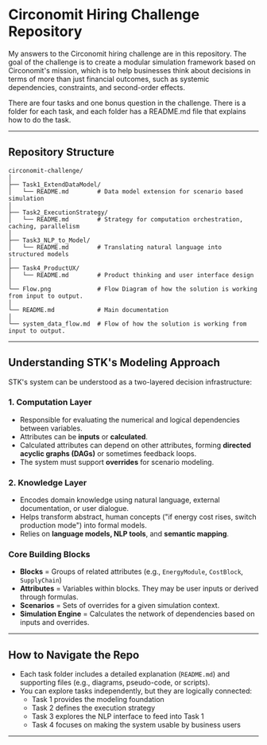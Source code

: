 # Circonomit Hiring Challenge Repository

My answers to the Circonomit hiring challenge are in this repository. The goal of the challenge is to create a modular simulation framework based on Circonomit's mission, which is to help businesses think about decisions in terms of more than just financial outcomes, such as systemic dependencies, constraints, and second-order effects.

There are four tasks and one bonus question in the challenge. There is a folder for each task, and each folder has a README.md file that explains how to do the task.

---

## Repository Structure

```
circonomit-challenge/
│
├── Task1_ExtendDataModel/
│   └── README.md        # Data model extension for scenario based simulation
│
├── Task2_ExecutionStrategy/
│   └── README.md        # Strategy for computation orchestration, caching, parallelism
│
├── Task3_NLP_to_Model/
│   └── README.md        # Translating natural language into structured models
│
├── Task4_ProductUX/
│   └── README.md        # Product thinking and user interface design
│
└── Flow.png             # Flow Diagram of how the solution is working from input to output.
│
└── README.md            # Main documentation
│
└── system_data_flow.md  # Flow of how the solution is working from input to output.
```

---

## Understanding STK's Modeling Approach

STK's system can be understood as a two-layered decision infrastructure:

### 1. **Computation Layer**
- Responsible for evaluating the numerical and logical dependencies between variables.
- Attributes can be **inputs** or **calculated**.
- Calculated attributes can depend on other attributes, forming **directed acyclic graphs (DAGs)** or sometimes feedback loops.
- The system must support **overrides** for scenario modeling.

### 2. **Knowledge Layer**
- Encodes domain knowledge using natural language, external documentation, or user dialogue.
- Helps transform abstract, human concepts ("if energy cost rises, switch production mode") into formal models.
- Relies on **language models, NLP tools**, and **semantic mapping**.

### Core Building Blocks
- **Blocks** = Groups of related attributes (e.g., `EnergyModule`, `CostBlock`, `SupplyChain`)
- **Attributes** = Variables within blocks. They may be user inputs or derived through formulas.
- **Scenarios** = Sets of overrides for a given simulation context.
- **Simulation Engine** = Calculates the network of dependencies based on inputs and overrides.

---

## How to Navigate the Repo
- Each task folder includes a detailed explanation (`README.md`) and supporting files (e.g., diagrams, pseudo-code, or scripts).
- You can explore tasks independently, but they are logically connected:
  - Task 1 provides the modeling foundation
  - Task 2 defines the execution strategy
  - Task 3 explores the NLP interface to feed into Task 1
  - Task 4 focuses on making the system usable by business users

---
